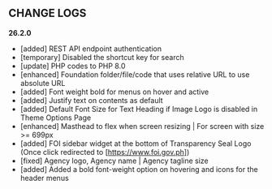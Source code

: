 ## CHANGE LOGS

**26.2.0**
- [added]       REST API endpoint authentication
- [temporary]   Disabled the shortcut key for search
- [update]      PHP codes to PHP 8.0
- [enhanced]    Foundation folder/file/code that uses relative URL to use absolute URL
- [added]       Font weight bold for menus on hover and active
- [added]       Justify text on contents as default
- [added]       Default Font Size for Text Heading if Image Logo is disabled in Theme Options Page
- [enhanced]     Masthead to flex when screen resizing | For screen with size >= 699px
- [added]       FOI sidebar widget at the bottom of Transparency Seal Logo (Once click redirected to [https://www.foi.gov.ph])
- [fixed]       Agency logo, Agency name | Agency tagline size
- [added]       Added a bold font-weight option on hovering and icons for the header menus
